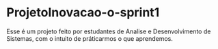 # ProjetoInovacao-o-sprint1
Esse é um projeto feito por estudantes de Analise e Desenvolvimento de Sistemas, com o intuito de práticarmos o que aprendemos.
